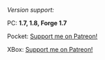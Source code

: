 _Version support:_
 
PC:  **1.7, 1.8, Forge 1.7**

Pocket:  [Support me on Patreon!](http://www.patreon.com/mcedit2)

XBox:  [Support me on Patreon!](http://www.patreon.com/mcedit2)
